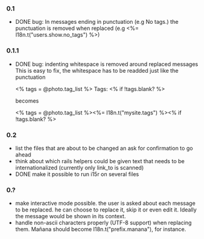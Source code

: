 ### 0.1

* DONE bug: In messages ending in punctuation (e.g No tags.) the punctuation is removed when replaced (e.g <%= I18n.t("users.show.no_tags") %>)

### 0.1.1

* DONE bug: indenting whitespace is removed around replaced messages
This is easy to fix, the whitespace has to be readded just like the punctuation

    <% tags = @photo.tag_list %>
      Tags:
    <% if !tags.blank? %>

    becomes

    <% tags = @photo.tag_list %><%= I18n.t("mysite.tags") %><% if !tags.blank? %>

### 0.2

* list the files that are about to be changed an ask for confirmation to go ahead
* think about which rails helpers could be given text that needs to be internationalized (currently only link_to is scanned)
* DONE make it possible to run i15r on several files

### 0.?

* make interactive mode possible. the user is asked about each message to be replaced. he can choose to replace it, skip it or even edit it. Ideally the message would be shown in its context.
* handle non-ascii characters properly (UTF-8 support) when replacing them. Mañana should become I18n.t("prefix.manana"), for instance.

